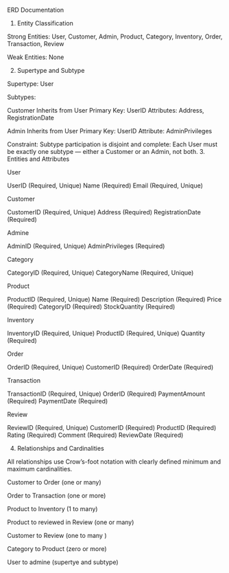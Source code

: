 
ERD Documentation

1. Entity Classification

Strong Entities:
  User, Customer, Admin, Product, Category, Inventory, Order, Transaction, Review

Weak Entities:
  None

2. Supertype and Subtype

Supertype:
  User

Subtypes:

  Customer
    Inherits from User
    Primary Key: UserID
    Attributes: Address, RegistrationDate

  Admin
    Inherits from User
    Primary Key: UserID
    Attribute: AdminPrivileges

Constraint:
  Subtype participation is disjoint and complete:
  Each User must be exactly one subtype — either a Customer or an Admin, not both.
3. Entities and Attributes

User

UserID (Required, Unique)
 Name (Required)
 Email (Required, Unique)

Customer

 CustomerID (Required, Unique)
Address (Required)
 RegistrationDate (Required)

Admine

 AdminID (Required, Unique)
AdminPrivileges (Required)

Category

 CategoryID (Required, Unique)
CategoryName (Required, Unique)

Product

 ProductID (Required, Unique)
 Name (Required)
 Description (Required)
 Price (Required)
CategoryID (Required)
StockQuantity (Required)

Inventory

 InventoryID (Required, Unique)
ProductID (Required, Unique)
Quantity (Required)

Order

OrderID (Required, Unique)
 CustomerID (Required)
OrderDate (Required)

Transaction

 TransactionID (Required, Unique)
OrderID (Required)
 PaymentAmount (Required)
PaymentDate (Required)

Review

 ReviewID (Required, Unique)
 CustomerID (Required)
ProductID (Required)
Rating (Required)
Comment (Required)
 ReviewDate (Required)

4. Relationships and Cardinalities

All relationships use Crow’s-foot notation with clearly defined minimum and maximum cardinalities.

 Customer  to  Order (one or many)

 
 Order     to Transaction (one or more)

 
 Product   to  Inventory (1 to many)

 
 Product   to reviewed in Review (one  or many)

 
 Customer  to  Review (one to many )

 
 Category  to  Product (zero or more)

 
 User      to  admine  (supertye and subtype)
 
